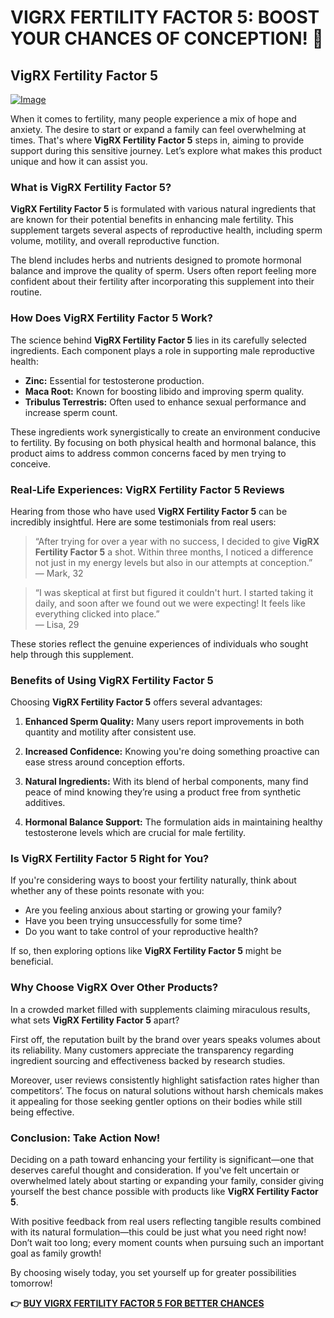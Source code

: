 # VIGRX FERTILITY FACTOR 5: BOOST YOUR CHANCES OF CONCEPTION! 🌟

## VigRX Fertility Factor 5

[![Image](https://www2.sellhealth.com/139/fertility-factor-5-21-1.jpg)](https://gchaffi.com/w4a9N5ye)

When it comes to fertility, many people experience a mix of hope and anxiety. The desire to start or expand a family can feel overwhelming at times. That's where **VigRX Fertility Factor 5** steps in, aiming to provide support during this sensitive journey. Let’s explore what makes this product unique and how it can assist you.

### What is VigRX Fertility Factor 5?

**VigRX Fertility Factor 5** is formulated with various natural ingredients that are known for their potential benefits in enhancing male fertility. This supplement targets several aspects of reproductive health, including sperm volume, motility, and overall reproductive function.

The blend includes herbs and nutrients designed to promote hormonal balance and improve the quality of sperm. Users often report feeling more confident about their fertility after incorporating this supplement into their routine.

### How Does VigRX Fertility Factor 5 Work?

The science behind **VigRX Fertility Factor 5** lies in its carefully selected ingredients. Each component plays a role in supporting male reproductive health:

- **Zinc:** Essential for testosterone production.
- **Maca Root:** Known for boosting libido and improving sperm quality.
- **Tribulus Terrestris:** Often used to enhance sexual performance and increase sperm count.

These ingredients work synergistically to create an environment conducive to fertility. By focusing on both physical health and hormonal balance, this product aims to address common concerns faced by men trying to conceive.

### Real-Life Experiences: VigRX Fertility Factor 5 Reviews

Hearing from those who have used **VigRX Fertility Factor 5** can be incredibly insightful. Here are some testimonials from real users:

> “After trying for over a year with no success, I decided to give **VigRX Fertility Factor 5** a shot. Within three months, I noticed a difference not just in my energy levels but also in our attempts at conception.”  
> — Mark, 32

> “I was skeptical at first but figured it couldn't hurt. I started taking it daily, and soon after we found out we were expecting! It feels like everything clicked into place.”  
> — Lisa, 29

These stories reflect the genuine experiences of individuals who sought help through this supplement.

### Benefits of Using VigRX Fertility Factor 5

Choosing **VigRX Fertility Factor 5** offers several advantages:

1. **Enhanced Sperm Quality:** Many users report improvements in both quantity and motility after consistent use.
   
2. **Increased Confidence:** Knowing you're doing something proactive can ease stress around conception efforts.
   
3. **Natural Ingredients:** With its blend of herbal components, many find peace of mind knowing they’re using a product free from synthetic additives.

4. **Hormonal Balance Support:** The formulation aids in maintaining healthy testosterone levels which are crucial for male fertility.

### Is VigRX Fertility Factor 5 Right for You?

If you're considering ways to boost your fertility naturally, think about whether any of these points resonate with you:

- Are you feeling anxious about starting or growing your family?
- Have you been trying unsuccessfully for some time?
- Do you want to take control of your reproductive health?

If so, then exploring options like **VigRX Fertility Factor 5** might be beneficial.

### Why Choose VigRX Over Other Products?

In a crowded market filled with supplements claiming miraculous results, what sets **VigRX Fertility Factor 5** apart? 

First off, the reputation built by the brand over years speaks volumes about its reliability. Many customers appreciate the transparency regarding ingredient sourcing and effectiveness backed by research studies.

Moreover, user reviews consistently highlight satisfaction rates higher than competitors’. The focus on natural solutions without harsh chemicals makes it appealing for those seeking gentler options on their bodies while still being effective.

### Conclusion: Take Action Now!

Deciding on a path toward enhancing your fertility is significant—one that deserves careful thought and consideration. If you've felt uncertain or overwhelmed lately about starting or expanding your family, consider giving yourself the best chance possible with products like **VigRX Fertility Factor 5**.

With positive feedback from real users reflecting tangible results combined with its natural formulation—this could be just what you need right now! Don’t wait too long; every moment counts when pursuing such an important goal as family growth!

By choosing wisely today, you set yourself up for greater possibilities tomorrow!



**👉 [BUY VIGRX FERTILITY FACTOR 5 FOR BETTER CHANCES](https://gchaffi.com/w4a9N5ye)**